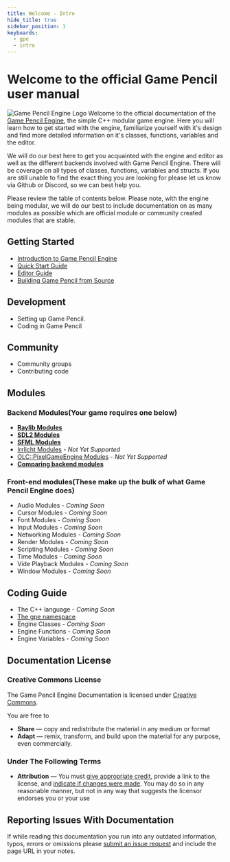 ```yaml
---
title: Welcome - Intro
hide_title: true
sidebar_position: 1
keyboards:
  - gpe
  - intro
---
```

<!-- markdownlint-disable MD042 MD025 -->

# Welcome to the official Game Pencil user manual

![Game Pencil Engine Logo](https://docs.gamepencil.net/wp-content/uploads/sites/6/2022/01/logo_white-1024x304.png)
Welcome to the official documentation of the [Game Pencil Engine](htps://www.gamepencil.net "Game Pencil Engine"), the simple C++ modular game engine. Here you will learn how to get started with the engine, familiarize yourself with it's design and find more detailed information on it's classes, functions, variables and the editor.&nbsp;

We will do our best here to get you acquainted with the engine and editor as well as the different backends involved with Game Pencil Engine. There will be coverage on all types of classes, functions, variables and structs. If you are still unable to find the exact thing you are looking for please let us know via Github or Discord, so we can best help you.

Please review the table of contents below. Please note, with the engine being modular, we will do our best to include documentation on as many modules as possible which are official module or community created modules that are stable.&nbsp;

## Getting Started

- [Introduction to Game Pencil Engine](intro)
- [Quick Start Guide](quick-start-guide)
- [Editor Guide](#)
- [Building Game Pencil from Source](#)

## Development

- Setting up Game Pencil.
- Coding in Game Pencil

## Community

- Community groups
- Contributing code

## Modules

### Backend Modules(Your game requires one below)

- **[Raylib Modules](#)**
- **[SDL2 Modules](#)**
- **[SFML Modules](#)**
- [Irrlicht Modules](#) - _Not Yet Supported_
- [OLC::PixelGameEngine Modules](#) - _Not Yet Supported_
- **[Comparing backend modules](#)**

### Front-end modules(These make up the bulk of what Game Pencil Engine does)

- Audio Modules - _Coming Soon_
- Cursor Modules - _Coming Soon_
- Font Modules - _Coming Soon_
- Input Modules - _Coming Soon_
- Networking Modules - _Coming Soon_
- Render Modules - _Coming Soon_
- Scripting Modules - _Coming Soon_
- Time Modules - _Coming Soon_
- Vide Playback Modules - _Coming Soon_
- Window Modules - _Coming Soon_

## Coding Guide

- The C++ language - _Coming Soon_
- [The gpe namespace](#)
- Engine Classes - _Coming Soon_
- Engine Functions - _Coming Soon_
- Engine Variables - _Coming Soon_

## Documentation License

### Creative Commons License

The Game Pencil Engine Documentation is licensed under [Creative Commons](https://creativecommons.org/licenses/by/4.0/).

You are free to

- **Share** — copy and redistribute the material in any medium or format
- **Adapt** — remix, transform, and build upon the material
  for any purpose, even commercially.

### Under The Following Terms

- **Attribution** — You must [give appropriate credit](https://creativecommons.org/licenses/by/4.0/#), provide a link to the license, and [indicate if changes were made](https://creativecommons.org/licenses/by/4.0/#). You may do so in any reasonable manner, but not in any way that suggests the licensor endorses you or your use

## Reporting Issues With Documentation

If while reading this documentation you run into any outdated information, typos, errors or omissions please [submit an issue request](https://github.com/pawbyte/gpe-docs/issues) and include the page URL in your notes.
